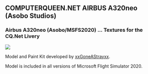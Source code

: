 ## COMPUTERQUEEN.NET AIRBUS A320neo (Asobo Studios)

### Airbus A320neo (Asobo/MSFS2020) ... Textures for the CQ.Net Livery
<img src="https://github.com/dizzyqueen/CQNet_fsx_plane_paints/blob/master/CMSFS2020/CQ_A20N/thumbnail.jpg" >

Model and Paint Kit developed by <a href="https://flightsim.to/file/3707/a320-neo-8k-paint-kit-psd-format">xxGoneAStrayxx</a>.

Model is included in all versions of Microsoft Flight Simulator 2020.
